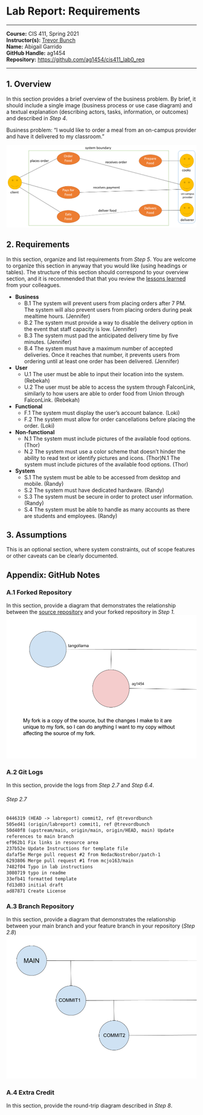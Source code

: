 # Lab Report: Requirements
___
**Course:** CIS 411, Spring 2021  
**Instructor(s):** [Trevor Bunch](https://github.com/trevordbunch)  
**Name:** Abigail Garrido  
**GitHub Handle:** ag1454  
**Repository:** https://github.com/ag1454/cis411_lab0_req  
___

## 1. Overview
In this section provides a brief overview of the business problem.  By brief, it should include a single image (business process or use case diagram) and a textual explanation (describing actors, tasks, information, or outcomes) and described in *Step 4*.

Business problem: “I would like to order a meal from an on-campus provider and have it delivered to my classroom.”

![Business Process](/assets/BPD.png) 

## 2. Requirements
In this section, organize and list requirements from *Step 5*.  You are welcome to organize this section in anyway that you would like (using headings or tables).  The structure of this section should correspond to your overview section, and it is recommended that that you review the [lessons learned](../lessonsLearned.md) from your colleagues.

- **Business**
	- B.1 The system will prevent users from placing orders after 7 PM. The system will also prevent users from placing orders during peak mealtime hours. (Jennifer)
	- B.2 The system must provide a way to disable the delivery option in the event that staff capacity is low. (Jennifer)
	- B.3 The system must pad the anticipated delivery time by five minutes. (Jennifer)
	- B.4 The system must have a maximum number of accepted deliveries. Once it reaches that number, it prevents users from ordering until at least one order has been delivered. (Jennifer)
- **User**
	- U.1 The user must be able to input their location into the system. (Rebekah)
	- U.2 The user must be able to access the system through FalconLink, similarly to how users are able to order food from Union through FalconLink. (Rebekah)
- **Functional**
	- F.1 The system must display the user’s account balance. (Loki)
	- F.2 The system must allow for order cancellations before placing the order. (Loki)
- **Non-functional**
	- N.1 The system must include pictures of the available food options. (Thor)
	- N.2 The system must use a color scheme that doesn’t hinder the ability to read text or identify pictures and icons. (Thor)N.1 The system must include pictures of the available food options. (Thor)
- **System**
	- S.1 The system must be able to be accessed from desktop and mobile. (Randy)
	- S.2 The system must have dedicated hardware. (Randy)
	- S.3 The system must be secure in order to protect user information. (Randy)
	- S.4 The system must be able to handle as many accounts as there are students and employees. (Randy)

## 3. Assumptions
This is an optional section, where system constraints, out of scope features or other caveats can be clearly documented.  

## Appendix: GitHub Notes

### A.1 Forked Repository
In this section, provide a diagram that demonstrates the relationship between the [source repository](https://github.com/trevordbunch/cis411_lab0_req) and your forked repository in *Step 1.* 
![Diagram](/assets/Diagram.png)  

### A.2 Git Logs
In this section, provide the logs from *Step 2.7* and *Step 6.4*.


###### Step 2.7
```
0446319 (HEAD -> labreport) commit2, ref @trevordbunch
505ed41 (origin/labreport) commit1, ref @trevordbunch
50d40f8 (upstream/main, origin/main, origin/HEAD, main) Update references to main branch
ef962b1 Fix links in resource area
237b52e Update Instructions for template file
dafaf5e Merge pull request #2 from NedacNostrebor/patch-1
6293806 Merge pull request #1 from mcjo163/main
7482f04 Typo in lab instructions
3080719 typo in readme
33efb41 formatted template
fd13d03 initial draft
ad87871 Create License
```

### A.3 Branch Repository
In this section, provide a diagram that demonstrates the relationship between your main branch and your feature branch in your repository (*Step 2.8*)
![Relationship](/assets/Relationship.png)  

### A.4 Extra Credit
In this section, provide the round-trip diagram described in *Step 8*.